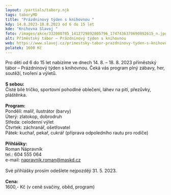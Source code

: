 ```yaml
---
layout: /partials/tabory.njk
tags: taboryMD
title: "Prázdninový týden s knihovnou "
kdy: 14.8.2023-18.8.2023 od 6 do 15 let
kde: "Knihovna Slavoj "
foto: /images/akce/332080785_1412729892805796_1747436370690892615_n.jpg
alt: Příměstský tábor – Prázdninový týden s knihovnou
web: https://www.slavoj.cz/primestsky-tabor-prazdninovy-tyden-s-knihovnou/
polatek: 1600 Kč
---
```

Pro děti od 6 do 15 let nabízíme ve dnech 14. 8. – 18. 8. 2023 příměstský tábor – Prázdninový týden s knihovnou. Čeká vás program plný zábavy, her, soutěží, tvoření a výletů. \
\
**S sebou:**\
Čisté bílé tričko, sportovní pohodlné oblečení, láhev na pití, přezůvky, pláštěnka.\
\
**Program:**\
Pondělí: malíř, ilustrátor (barvy)\
Úterý: zlatokop, dobrodruh\
Středa: celodenní výlet\
Čtvrtek: záchranář, ošetřovatel\
Pátek: kuchař, pekař, cukrář (příprava odpoledního rautu pro rodiče)\
\
**Přihlášky:**\
Roman Nápravník\
tel.: 604 555 064\
e-mail: napravnik.roman@maskd.cz\
\
Své přihlášky prosím odešlete nejpozději 31. 5. 2023.\
\
**Cena:**\
1600,- Kč (v ceně svačiny, oběd, program)